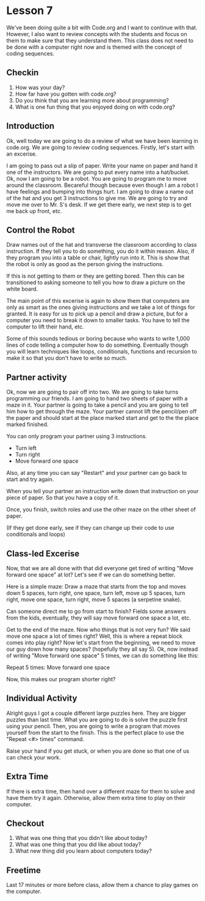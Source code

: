 Lesson 7
========

We've been doing quite a bit with Code.org and I want to continue with that. However, I also want to review concepts with the students and focus on them to make sure that they understand them. This class does not need to be done with a computer right now and is themed with the concept of coding sequences.

Checkin
------

1. How was your day?
2. How far have you gotten with code.org?
3. Do you think that you are learning more about programming?
4. What is one fun thing that you enjoyed doing on with code.org?


Introduction
----

Ok, well today we are going to do a review of what we have been learning in code.org. We are going to review coding sequences. Firstly, let's start with an excerise.

I am going to pass out a slip of paper. Write your name on paper and hand it one of the instructors. We are going to put every name into a hat/bucket. Ok, now I am going to be a robot. You are going to program me to move around the classroom. Becareful though because even though I am a robot I have feelings and bumping into things hurt. I am going to draw a name out of the hat and you get 3 instructions to give me. We are going to try and move me over to Mr. S's desk. If we get there early, we next step is to get me back up front, etc.

Control the Robot
-----

Draw names out of the hat and transverse the classroom according to class instruction. If they tell you to do something, you do it within reason. Also, if they program you into a table or chair, lightly run into it. This is show that the robot is only as good as the person giving the instructions.

If this is not getting to them or they are getting bored. Then this can be transitioned to asking someone to tell you how to draw a picture on the white board.

The main point of this excerise is again to show them that computers are only as smart as the ones giving instructions and we take a lot of things for granted. It is easy for us to pick up a pencil and draw a picture, but for a computer you need to break it down to smaller tasks. You have to tell the computer to lift their hand, etc.

Some of this sounds tedious or boring because who wants to write 1,000 lines of code telling a computer how to do something. Eventually though you will learn techniques like loops, conditionals, functions and recursion to make it so that you don't have to write so much.

Partner activity
-----

Ok, now we are going to pair off into two. We are going to take turns programming our friends. I am going to hand two sheets of paper with a maze in it. Your partner is going to take a pencil and you are going to tell him how to get through the maze. Your partner cannot lift the pencil/pen off the paper and should start at the place marked start and get to the the place marked finished.

You can only program your partner using 3 instructions.

* Turn left
* Turn right
* Move forward one space

Also, at any time you can say "Restart" and your partner can go back to start and try again.

When you tell your partner an instruction write down that instruction on your piece of paper. So that you have a copy of it.

Once, you finish, switch roles and use the other maze on the other sheet of paper.

(If they get done early, see if they can change up their code to use conditionals and loops)


Class-led Excerise
-----

Now, that we are all done with that did everyone get tired of writing "Move forward one space" at lot? Let's see if we can do something better.

Here is a simple maze: Draw a maze that starts from the top and moves down 5 spaces, turn right, one space, turn left, move up 5 spaces, turn right, move one space, turn right, move 5 spaces (a serpetine snake).

Can someone direct me to go from start to finish? Fields some answers from the kids, eventually, they will say move forward one space a lot, etc.

Get to the end of the maze. Now who things that is not very fun? We said move one space a lot of times right? Well, this is where a repeat block comes into play right? Now let's start from the beginning, we need to move our guy down how many spaces? (hopefully they all say 5). Ok, now instead of writing "Move forward one space" 5 times, we can do something like this:

Repeat 5 times:
    Move forward one space

Now, this makes our program shorter right?


Individual Activity
-----

Alright guys I got a couple different large puzzles here. They are bigger puzzles than last time. What you are going to do is solve the puzzle first using your pencil. Then, you are going to write a program that moves yourself from the start to the finish. This is the perfect place to use the "Repeat <#> times" command.

Raise your hand if you get stuck, or when you are done so that one of us can check your work.


Extra Time
-------

If there is extra time, then hand over a different maze for them to solve and have them try it again. Otherwise, allow them extra time to play on their computer.

Checkout
----

1. What was one thing that you didn't like about today?
2. What was one thing that you did like about today?
3. What new thing did you learn about computers today?

Freetime
-----

Last 17 minutes or more before class, allow them a chance to play games on the computer.




